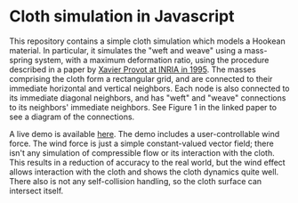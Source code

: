 # Cloth simulation in Javascript

This repository contains a simple cloth simulation which models a
Hookean material. In particular, it simulates the "weft and weave"
using a mass-spring system, with a maximum deformation ratio, using
the procedure described in a paper by [Xavier Provot at INRIA in
1995](https://www.cs.rpi.edu/~cutler/classes/advancedgraphics/S14/papers/provot_cloth_simulation_96.pdf). The
masses comprising the cloth form a rectangular grid, and are connected
to their immediate horizontal and vertical neighbors. Each node is
also connected to its immediate diagonal neighbors, and has "weft" and
"weave" connections to its neighbors' immediate neighbors. See Figure
1 in the linked paper to see a diagram of the connections.

A live demo is available
[here](https://jackstanek.github.io/cloth-js). The demo includes a
user-controllable wind force. The wind force is just a simple
constant-valued vector field; there isn't any simulation of
compressible flow or its interaction with the cloth. This results in a
reduction of accuracy to the real world, but the wind effect allows
interaction with the cloth and shows the cloth dynamics quite
well. There also is not any self-collision handling, so the cloth
surface can intersect itself.
